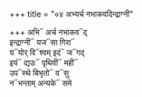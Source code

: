 +++
title = "०४ अभ्यर्च नभाकवदिन्द्राग्नी"

+++
अभि᳓ अर्च नभाकव᳓द्  
इन्द्राग्नी᳓ यज᳓सा गिरा᳓  
य᳓योर् वि᳓श्वम् इदं᳓ ज᳓गद्  
इयं᳓ द्यउः᳓ पृथिवी᳓ मही᳓  
उप᳓स्थे बिभृतो᳓ व᳓सु  
न᳓भन्ताम् अन्यके᳓ समे